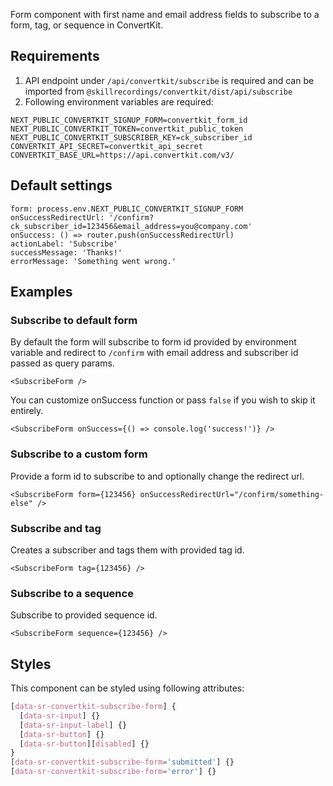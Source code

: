 Form component with first name and email address fields to subscribe to a form, tag, or sequence in ConvertKit.

## Requirements

1. API endpoint under `/api/convertkit/subscribe` is required and can be imported from `@skillrecordings/convertkit/dist/api/subscribe`
2. Following environment variables are required:
```env
NEXT_PUBLIC_CONVERTKIT_SIGNUP_FORM=convertkit_form_id
NEXT_PUBLIC_CONVERTKIT_TOKEN=convertkit_public_token
NEXT_PUBLIC_CONVERTKIT_SUBSCRIBER_KEY=ck_subscriber_id
CONVERTKIT_API_SECRET=convertkit_api_secret
CONVERTKIT_BASE_URL=https://api.convertkit.com/v3/
```

## Default settings

```tsx
form: process.env.NEXT_PUBLIC_CONVERTKIT_SIGNUP_FORM
onSuccessRedirectUrl: '/confirm?ck_subscriber_id=123456&email_address=you@company.com'
onSuccess: () => router.push(onSuccessRedirectUrl)
actionLabel: 'Subscribe'
successMessage: 'Thanks!'
errorMessage: 'Something went wrong.'
```

## Examples

### Subscribe to default form

By default the form will subscribe to form id provided by environment variable and redirect to `/confirm` with email address and subscriber id passed as query params.

```tsx
<SubscribeForm />
```

You can customize onSuccess function or pass `false` if you wish to skip it entirely.

```tsx
<SubscribeForm onSuccess={() => console.log('success!')} />
```

### Subscribe to a custom form

Provide a form id to subscribe to and optionally change the redirect url.

```tsx
<SubscribeForm form={123456} onSuccessRedirectUrl="/confirm/something-else" />
```

### Subscribe and tag

Creates a subscriber and tags them with provided tag id.

```tsx
<SubscribeForm tag={123456} />
```

### Subscribe to a sequence

Subscribe to provided sequence id.

```tsx
<SubscribeForm sequence={123456} />
```

## Styles

This component can be styled using following attributes:

```scss
[data-sr-convertkit-subscribe-form] {
  [data-sr-input] {}
  [data-sr-input-label] {}
  [data-sr-button] {}
  [data-sr-button][disabled] {}
}
[data-sr-convertkit-subscribe-form='submitted'] {}
[data-sr-convertkit-subscribe-form='error'] {}
```